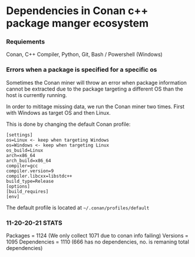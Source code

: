 # Dependencies in Conan c++ package manger ecosystem

### Requiements
Conan, C++ Compiler, Python, Git, Bash / Powershell (Windows)

### Errors when a package is specified for a specific os
Sometimes the Conan miner will throw an error when package information cannot be extracted due to the package targeting a different OS than the host is currently running.

In order to mititage missing data, we run the Conan miner two times. First with Windows as target OS and then Linux.

This is done by changing the default Conan profile:

```
[settings]
os=Linux <- keep when targeting Windows
os=Windows <- keep when targeting Linux
os_build=Linux
arch=x86_64
arch_build=x86_64
compiler=gcc
compiler.version=9
compiler.libcxx=libstdc++
build_type=Release
[options]
[build_requires]
[env]
```

The default profile is located at `~/.conan/profiles/default`

### 11-20-20-21 STATS
Packages = 1124 (We only collect 1071 due to conan info failing)
Versions = 1095
Dependencies = 1110 (666 has no dependencies, no. is remaning total dependencies)